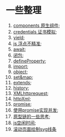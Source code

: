 # 一些整理

  1. [components 原生组件](http://blog.gdzhzdxf.cn:8500/cxj/webserver/es6/components);<br />
  2. [credentials 证书模拟](http://blog.gdzhzdxf.cn:8500/cxj/webserver/es6/credentials);<br />
  3. [yield](http://blog.gdzhzdxf.cn:8500/cxj/webserver/es6/yield);<br />
  4. [js 浮点不精准](http://blog.gdzhzdxf.cn:8500/cxj/webserver/es6/aboutFloat);<br />
  5. [await](http://blog.gdzhzdxf.cn:8500/cxj/webserver/es6/await);<br />
  6. [闭包](http://blog.gdzhzdxf.cn:8500/cxj/webserver/es6/bibao);<br />
  7. [defineProperty](http://blog.gdzhzdxf.cn:8500/cxj/webserver/es6/defineProperty);<br />
  8. [import](http://blog.gdzhzdxf.cn:8500/cxj/webserver/es6/import);<br />
  9. [object](http://blog.gdzhzdxf.cn:8500/cxj/webserver/es6/object);<br />
  10. [set&map](http://blog.gdzhzdxf.cn:8500/cxj/webserver/es6/set&map);<br />
  11. [extends](http://blog.gdzhzdxf.cn:8500/cxj/webserver/es6/extends);<br />
  12. [history](http://blog.gdzhzdxf.cn:8500/cxj/webserver/es6/history);<br />
  13. [XMLhttprequest](http://blog.gdzhzdxf.cn:8500/cxj/webserver/es6/httpXml/cookie.html);<br />
  14. [httpXml](http://blog.gdzhzdxf.cn:8500/cxj/webserver/es6/httpXml);<br />
  15. [promise](http://blog.gdzhzdxf.cn:8500/cxj/webserver/es6/promise);<br />
  16. [使用promise实现并发](http://blog.gdzhzdxf.cn:8500/cxj/webserver/es6/promiserace);<br />
  17. [原型链的一些思考](http://blog.gdzhzdxf.cn:8500/cxj/webserver/es6/prototype/test.html);<br />
  18. [js空闲时间](http://blog.gdzhzdxf.cn:8500/cxj/webserver/es6/requestIdleCallback);<br />
  19. [滚动页面绘制svg线条](http://blog.gdzhzdxf.cn:8500/cxj/webserver/es6/svg)